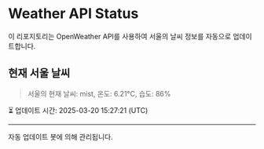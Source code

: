 
# Weather API Status

이 리포지토리는 OpenWeather API를 사용하여 서울의 날씨 정보를 자동으로 업데이트합니다.

## 현재 서울 날씨
> 서울의 현재 날씨: mist, 온도: 6.21°C, 습도: 86%

⏳ 업데이트 시간: 2025-03-20 15:27:21 (UTC)

---
자동 업데이트 봇에 의해 관리됩니다.
